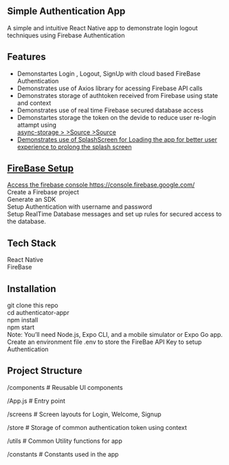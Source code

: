 ## Simple Authentication App<br/>
A simple and intuitive React Native app to demonstrate login logout techniques using Firebase Authentication <br/>


## Features<br/>
<ul>
    <li>Demonstartes Login , Logout, SignUp  with cloud based FireBase Authentication</li>
    <li>Demonstrates use of Axios library for acessing Firebase API calls </li>
    <li>Demonstrates storage of authtoken received from Firebase using state and context</li>
    <li>Demonstrates use of real time Firebase secured database access </li>
    <li>Demonstartes storage the token on the devide to reduce user re-login attampt using <br/>
    <a href ="https://react-native-async-storage.github.io/async-storage/docs/install/"> async-storage > </a>
    <a href ="https://github.com/react-native-async-storage/async-storage/tree/main/packages/default-storage"> >Source  </a>
    <a href ="https://reactnative.directory/?search=storage"> >Source</a>
    <a href ="https://reactnative.dev/docs/asyncstorage"/>  </li>
    <li> Demonstrates use of SplashScreen for Loading the app for better user experience to prolong the splash screen</li>
</ul>

## FireBase Setup <br/>
Access the firebase console https://console.firebase.google.com/<br/>
Create a Firebase project <br/>
Generate an SDK <br/>
Setup Authentication with username and password <br/>
Setup RealTime Database messages and set up rules for secured access to the database.<br/>



## Tech Stack<br/>
React Native<br/>
FireBase <br/>

## Installation<br/>
git clone this repo<br/>
cd authenticator-appr<br/>
npm install<br/>
npm start<br/>
Note: You’ll need Node.js, Expo CLI, and a mobile simulator or Expo Go app.<br/>
Create an environment file .env to store the FireBae API Key to setup Authentication

## Project Structure <br/>

/components      # Reusable UI components <br/>
 
/App.js          # Entry point  <br/>

/screens         # Screen layouts for Login, Welcome, Signup <br/>

/store           # Storage of common authentication token using context <br/>

/utils           # Common Utility functions for app <br/>

/constants       # Constants used in the app <br/>

